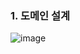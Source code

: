 ### 1. 도메인 설계

![image](https://user-images.githubusercontent.com/28583661/105625381-3d213f00-5e6c-11eb-9539-edd441892408.png)